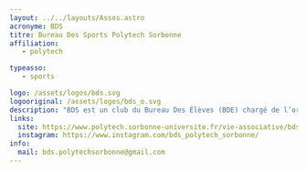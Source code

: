 ```yaml
---
layout: ../../layouts/Assos.astro
acronyme: BDS
titre: Bureau Des Sports Polytech Sorbonne
affiliation: 
   - polytech

typeasso: 
   - sports

logo: /assets/logos/bds.svg
logooriginal: /assets/logos/bds_o.svg
description: "BDS est un club du Bureau Des Élèves (BDE) chargé de l’organisation de tous les événements sportifs auxquels participe l’école Polytech."
links:
  site: https://www.polytech.sorbonne-universite.fr/vie-associative/bds
  instagram: https://www.instagram.com/bds_polytech_sorbonne/
info:
  mail: bds.polytechsorbonne@gmail.com
---
```

